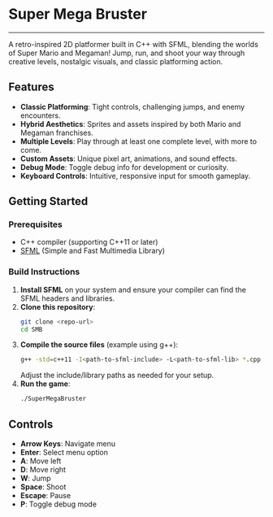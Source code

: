# Super Mega Bruster

---

A retro-inspired 2D platformer built in C++ with SFML, blending the worlds of Super Mario and Megaman! Jump, run, and shoot your way through creative levels, nostalgic visuals, and classic platforming action.

## Features

- **Classic Platforming**: Tight controls, challenging jumps, and enemy encounters.
- **Hybrid Aesthetics**: Sprites and assets inspired by both Mario and Megaman franchises.
- **Multiple Levels**: Play through at least one complete level, with more to come.
- **Custom Assets**: Unique pixel art, animations, and sound effects.
- **Debug Mode**: Toggle debug info for development or curiosity.
- **Keyboard Controls**: Intuitive, responsive input for smooth gameplay.

## Getting Started

### Prerequisites
- C++ compiler (supporting C++11 or later)
- [SFML](https://www.sfml-dev.org/) (Simple and Fast Multimedia Library)

### Build Instructions
1. **Install SFML** on your system and ensure your compiler can find the SFML headers and libraries.
2. **Clone this repository**:
   ```sh
   git clone <repo-url>
   cd SMB
   ```
3. **Compile the source files** (example using g++):
   ```sh
   g++ -std=c++11 -I<path-to-sfml-include> -L<path-to-sfml-lib> *.cpp -lsfml-graphics -lsfml-window -lsfml-system -o SuperMegaBruster
   ```
   Adjust the include/library paths as needed for your setup.
4. **Run the game**:
   ```sh
   ./SuperMegaBruster
   ```

## Controls

- **Arrow Keys**: Navigate menu
- **Enter**: Select menu option
- **A**: Move left
- **D**: Move right
- **W**: Jump
- **Space**: Shoot
- **Escape**: Pause
- **P**: Toggle debug mode
